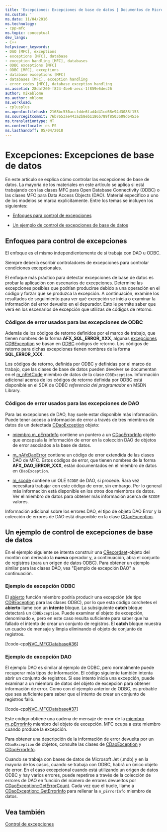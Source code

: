 ```yaml
---
title: 'Excepciones: Excepciones de base de datos | Documentos de Microsoft'
ms.custom: ''
ms.date: 11/04/2016
ms.technology:
- cpp-mfc
ms.topic: conceptual
dev_langs:
- C++
helpviewer_keywords:
- DAO [MFC], exceptions
- exceptions [MFC], database
- exception handling [MFC], databases
- ODBC exceptions [MFC]
- ODBC [MFC], exceptions
- database exceptions [MFC]
- databases [MFC], exception handling
- error codes [MFC], database exception handling
ms.assetid: 28daf260-f824-4be6-aecc-1f859e6dec26
author: mikeblome
ms.author: mblome
ms.workload:
- cplusplus
ms.openlocfilehash: 2168bc530accfdde6fad4d41cd68e94d3088f153
ms.sourcegitcommit: 76b7653ae443a2b8eb1186b789f8503609d6453e
ms.translationtype: MT
ms.contentlocale: es-ES
ms.lasthandoff: 05/04/2018
---
```

# <a name="exceptions-database-exceptions"></a>Excepciones: Excepciones de base de datos
En este artículo se explica cómo controlar las excepciones de base de datos. La mayoría de los materiales en este artículo se aplica si está trabajando con las clases MFC para Open Database Connectivity (ODBC) o las clases MFC para Data Access Objects (DAO). Material específico a uno de los modelos se marca explícitamente. Entre los temas se incluyen los siguientes:  
  
-   [Enfoques para control de excepciones](#_core_approaches_to_exception_handling)  
  
-   [Un ejemplo de control de excepciones de base de datos](#_core_a_database_exception.2d.handling_example)  
  
##  <a name="_core_approaches_to_exception_handling"></a> Enfoques para control de excepciones  
 El enfoque es el mismo independientemente de si trabaja con DAO u ODBC.  
  
 Siempre debería escribir controladores de excepciones para controlar condiciones excepcionales.  
  
 El enfoque más práctico para detectar excepciones de base de datos es probar la aplicación con escenarios de excepciones. Determine las excepciones posibles que podrían producirse debido a una operación en el código y forzar que se produzca la excepción. A continuación, examine los resultados de seguimiento para ver qué excepción se inicia o examinar la información del error devuelto en el depurador. Esto le permite saber que verá en los escenarios de excepción que utilizas de códigos de retorno.  
  
### <a name="error-codes-used-for-odbc-exceptions"></a>Códigos de error usados para las excepciones de ODBC  
 Además de los códigos de retorno definidos por el marco de trabajo, que tienen nombres de la forma **AFX_SQL_ERROR_XXX**, algunas [excepciones CDBException](../mfc/reference/cdbexception-class.md) se basan en [ODBC](../data/odbc/odbc-basics.md) códigos de retorno. Los códigos de retorno para dichas excepciones tienen nombres de la forma **SQL_ERROR_XXX**.  
  
 Los códigos de retorno, definida por ODBC y definidas por el marco de trabajo, que las clases de base de datos pueden devolver se documentan en el [m_nRetCode](../mfc/reference/cdbexception-class.md#m_nretcode) miembro de datos de la clase `CDBException`. Información adicional acerca de los códigos de retorno definida por ODBC está disponible en el SDK de ODBC *referencia del programador* en MSDN Library.  
  
### <a name="error-codes-used-for-dao-exceptions"></a>Códigos de error usados para las excepciones de DAO  
 Para las excepciones de DAO, hay suele estar disponible más información. Puede tener acceso a información de error a través de tres miembros de datos de un detectada [CDaoException](../mfc/reference/cdaoexception-class.md) objeto:  
  
-   [miembro m_pErrorInfo](../mfc/reference/cdaoexception-class.md#m_perrorinfo) contiene un puntero a un [CDaoErrorInfo](../mfc/reference/cdaoerrorinfo-structure.md) objeto que encapsula la información de error en la colección DAO de objetos de error asociados a la base de datos.  
  
-   [m_nAfxDaoError](../mfc/reference/cdaoexception-class.md#m_nafxdaoerror) contiene un código de error extendida de las clases DAO de MFC. Estos códigos de error, que tienen nombres de la forma **AFX_DAO_ERROR_XXX**, están documentados en el miembro de datos en `CDaoException`.  
  
-   [m_scode](../mfc/reference/cdaoexception-class.md#m_scode) contiene un OLE `SCODE` de DAO, si procede. Rara vez necesitará trabajar con este código de error, sin embargo. Por lo general más información está disponible en los otros dos miembros de datos. Ver el miembro de datos para obtener más información acerca de `SCODE` valores.  
  
 Información adicional sobre los errores DAO, el tipo de objeto DAO Error y la colección de errores de DAO está disponible en la clase [CDaoException](../mfc/reference/cdaoexception-class.md).  
  
##  <a name="_core_a_database_exception.2d.handling_example"></a> Un ejemplo de control de excepciones de base de datos  
 En el ejemplo siguiente se intenta construir una [CRecordset](../mfc/reference/crecordset-class.md)-objeto del montón con derivado la **nueva** operador y, a continuación, abra el conjunto de registros (para un origen de datos ODBC). Para obtener un ejemplo similar para las clases DAO, vea "Ejemplo de excepción DAO" a continuación.  
  
### <a name="odbc-exception-example"></a>Ejemplo de excepción ODBC  
 El [abierto](../mfc/reference/crecordset-class.md#open) función miembro podría producir una excepción (de tipo [CDBException](../mfc/reference/cdbexception-class.md) para las clases ODBC), por lo que esta código corchetes el **abierto** llame con un **intente**  bloque. La subsiguiente **catch** bloque detectará un `CDBException`. Puede examinar el objeto de excepción, denominado `e`, pero en este caso resulta suficiente para saber que ha fallado el intento de crear un conjunto de registros. El **catch** bloque muestra un cuadro de mensaje y limpia eliminando el objeto de conjunto de registros.  
  
 [!code-cpp[NVC_MFCDatabase#36](../mfc/codesnippet/cpp/exceptions-database-exceptions_1.cpp)]  
  
### <a name="dao-exception-example"></a>Ejemplo de excepción DAO  
 El ejemplo DAO es similar al ejemplo de ODBC, pero normalmente puede recuperar más tipos de información. El código siguiente también intenta abrir un conjunto de registros. Si ese intento inicia una excepción, puede examinar a un miembro de datos del objeto de excepción para obtener información de error. Como con el ejemplo anterior de ODBC, es probable que sea suficiente para saber que el intento de crear un conjunto de registros falló.  
  
 [!code-cpp[NVC_MFCDatabase#37](../mfc/codesnippet/cpp/exceptions-database-exceptions_2.cpp)]  
  
 Este código obtiene una cadena de mensaje de error de la [miembro m_pErrorInfo](../mfc/reference/cdaoexception-class.md#m_perrorinfo) miembro del objeto de excepción. MFC ocupa a este miembro cuando produce la excepción.  
  
 Para obtener una descripción de la información de error devuelta por un `CDaoException` de objetos, consulte las clases de [CDaoException](../mfc/reference/cdaoexception-class.md) y [CDaoErrorInfo](../mfc/reference/cdaoerrorinfo-structure.md).  
  
 Cuando se trabaja con bases de datos de Microsoft Jet (.mdb) y en la mayoría de los casos, cuando se trabaja con ODBC, habrá un único objeto de error. En el caso excepcional cuando está utilizando un origen de datos ODBC y hay varios errores, puede repetirse a través de la colección de errores de DAO en función del número de errores devueltos por [CDaoException::GetErrorCount](../mfc/reference/cdaoexception-class.md#geterrorcount). Cada vez que el bucle, llame a [CDaoException:: GetErrorInfo](../mfc/reference/cdaoexception-class.md#geterrorinfo) para rellenar la `m_pErrorInfo` miembro de datos.  
  
## <a name="see-also"></a>Vea también  
 [Control de excepciones](../mfc/exception-handling-in-mfc.md)


